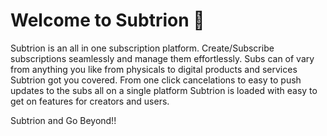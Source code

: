 # Welcome to Subtrion 👋

Subtrion is an all in one subscription platform. Create/Subscribe subscriptions seamlessly and manage them effortlessly. Subs can of vary from anything you like from physicals to digital products and services Subtrion got you covered. From one click cancelations to easy to push updates to the subs all on a single platform Subtrion is loaded with easy to get on features for creators and users.

Subtrion and Go Beyond!!
